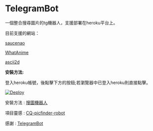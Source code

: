 # TelegramBot

一個整合搜尋圖片的tg機器人，支援部署在heroku平台上。

目前支援的網站：

[saucenao](https://saucenao.com/)

[WhatAnime](https://trace.moe/)

[ascii2d](https://ascii2d.net/)



**安裝方法:**

登入heroku帳號，後點擊下方的按鈕;若瀏覽器中已登入heroku則直接點擊。

[![Deploy](https://www.herokucdn.com/deploy/button.svg)](https://heroku.com/deploy)



安裝方法 : [搜圖機器人](http://weinb.top/index.php/2020/06/09/photo/)



項目靈感 : [CQ-picfinder-robot](https://github.com/Tsuk1ko/CQ-picfinder-robot)

感謝 : [TelegramBot](https://github.com/akashin/TelegramBot)
